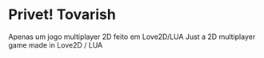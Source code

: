 # Privet! Tovarish
Apenas um jogo multiplayer 2D feito em Love2D/LUA
Just a 2D multiplayer game made in Love2D / LUA
